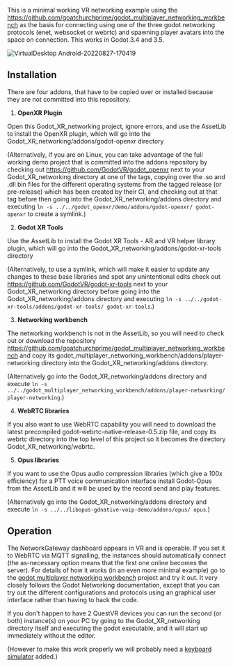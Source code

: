 
This is a minimal working VR networking example using the https://github.com/goatchurchprime/godot_multiplayer_networking_workbench as 
the basis for connecting using one of the three godot networking protocols (enet, websocket or webrtc) and spawning player avatars 
into the space on connection.  This works in Godot 3.4 and 3.5.


![VirtualDesktop Android-20220827-170419](https://user-images.githubusercontent.com/87204721/187048223-7adf50d8-b845-476a-aee6-d0df5d8888a4.jpg)


## Installation

There are four addons, that have to be copied over or installed because they are not committed into this repository.

1. **OpenXR Plugin**

Open this Godot_XR_networking project, ignore errors, and use the AssetLib to install the OpenXR plugin, which will go into the Godot_XR_networking/addons/godot-openxr directory

(Alternatively, if you are on Linux, you can take advantage of the full working demo project that is committed into the addons repository by 
checking out https://github.com/GodotVR/godot_openxr next to your Godot_XR_networking directory at one of the tags, copying over the .so and .dll bin 
files for the different operating systems from the tagged release (or pre-release) which has been created by their CI, and checking out at that tag
before then going into the Godot_XR_networking/addons directory 
and executing `ln -s ../../godot_openxr/demo/addons/godot-openxr/ godot-openxr` to create a symlink.)

2. **Godot XR Tools**

Use the AssetLib to install the Godot XR Tools - AR and VR helper library plugin, which will go into the Godot_XR_networking/addons/godot-xr-tools directory

(Alternatively, to use a symlink, which will make it easier to update any changes to these base libraries and spot any unintentional edits 
check out https://github.com/GodotVR/godot-xr-tools next to your Godot_XR_networking directory before going into the Godot_XR_networking/addons directory 
and executing `ln -s ../../godot-xr-tools/addons/godot-xr-tools/ godot-xr-tools`.)


3. **Networking workbench**

The networking workbench is not in the AssetLib, so you will need to check out or download the repository 
https://github.com/goatchurchprime/godot_multiplayer_networking_workbench and copy its
godot_multiplayer_networking_workbench/addons/player-networking directory into the Godot_XR_networking/addons directory.

(Alternatively go into the Godot_XR_networking/addons directory and execute
`ln -s ../../godot_multiplayer_networking_workbench/addons/player-networking/ player-networking`.)


4. **WebRTC libraries**

If you also want to use WebRTC capability you will need to download the latest precompiled godot-webrtc-native-release-0.5.zip file, and 
copy its webrtc directory into the top level of this project so it becomes the directory Godot_XR_networking/webrtc.


5. **Opus libraries**

If you want to use the Opus audio compression libraries (which give a 100x efficiency) for a PTT voice communication interface 
install Godot-Opus from the AssetLib and it will be used by the record send and play features.

(Alternatively go into the Godot_XR_networking/addons directory and execute
`ln -s ../../libopus-gdnative-voip-demo/addons/opus/ opus`.)


## Operation

The NetworkGateway dashboard appears in VR and is operable.  If you set it to WebRTC via MQTT signalling, the 
instances should automatically connect (the as-necessary option means that the first one online becomes the server).
For details of how it works (in an even more minimal example) go to the 
[godot multiplayer networking workbench](https://github.com/goatchurchprime/godot_multiplayer_networking_workbench) project 
and try it out.
It very closely follows the Godot Networking documentation, except that you can try out the different 
configurations and protocols using an graphical user interface rather than having to hack the code.

If you don't happen to have 2 QuestVR devices you can run the second (or both) instance(s) on your PC by going to the 
Godot_XR_networking directory itself and executing the godot executable, and it will start up 
immediately without the editor.  

(However to make this work properly we will probably need a [keyboard simulator](https://github.com/GodotVR/godot-xr-tools/issues/93) added.)

